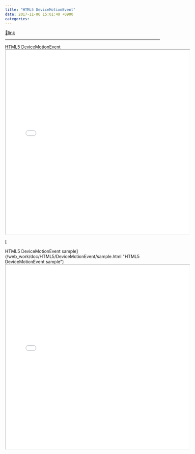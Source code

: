 ```yaml
---
title: "HTML5 DeviceMotionEvent"
date: 2017-11-06 15:01:40 +0900
categories: 
---
```

[🔗link](http://www.mins01.com/mh/tech/read/1122)
***


HTML5 DeviceMotionEvent<iframe frameborder="1" height="600" src="/web_work/doc/HTML5/DeviceMotionEvent/DeviceMotionEvent.html" style="border-width: 1px;" width="600"></iframe>  
  
[

HTML5 DeviceMotionEvent sample](/web_work/doc/HTML5/DeviceMotionEvent/sample.html "HTML5 DeviceMotionEvent sample")<iframe frameborder="1" height="600" src="/web_work/doc/HTML5/DeviceMotionEvent/sample.html" style="border-width: 1px;" width="600"></iframe>  
  



